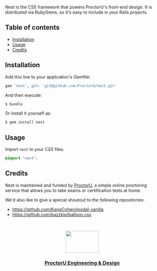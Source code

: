 Nest is the CSS framework that powers ProctorU's front-end design. It is
distributed via RubyGems, so it's easy to include in your Rails projects.

## Table of contents

- [Installation](#installation)
- [Usage](#usage)
- [Credits](#credits)

## Installation
Add this line to your application's Gemfile:

```ruby
gem 'nest', git: 'git@github.com:ProctorU/nest.git'
```

And then execute:
```bash
$ bundle
```

Or install it yourself as:
```bash
$ gem install nest
```

## Usage
Import `nest` to your CSS files.

```scss
@import "nest";
```

## Credits

Nest is maintained and funded by [ProctorU](https://twitter.com/ProctorU),
a simple online proctoring service that allows you to take exams or
certification tests at home.

We'd also like to give a special shoutout to the following repositories:
- https://github.com/KaneCohen/modal-vanilla
- https://github.com/kazzkiq/balloon.css

<br>

<p align="center">
  <a href="https://twitter.com/ProctorUEng">
    <img src="https://s3-us-west-2.amazonaws.com/dev-team-resources/procki-eyes.svg" width=108 height=72>
  </a>

  <h3 align="center">
    <a href="https://twitter.com/ProctorUEng">ProctorU Engineering & Design</a>
  </h3>
</p>
